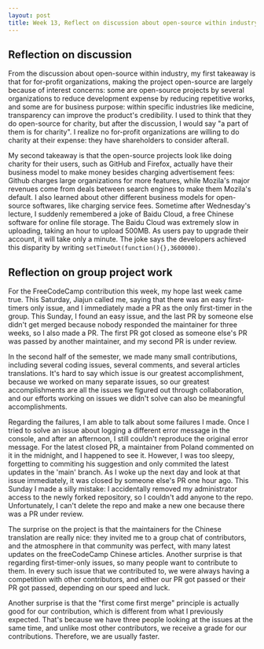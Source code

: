 ```yaml
---
layout: post
title: Week 13, Reflect on discussion about open-source within industry and group project work
---
```




## Reflection on discussion

From the discussion about open-source within industry, my first takeaway is that for for-profit organizations, <!--more-->making the project open-source are largely because of interest concerns: some are open-source projects by several organizations to reduce development expense by reducing repetitive works, and some are for business purpose: within specific industries like medicine, transparency can improve the product's credibility. I used to think that they do open-source for charity, but after the discussion, I would say "a part of them is for charity". I realize no for-profit organizations are willing to do charity at their expense: they have shareholders to consider afterall. 

My second takeaway is that the open-source projects look like doing charity for their users, such as GitHub and Firefox, actually have their business model to make money besides charging advertisement fees: Github charges large organizations for more features, while Mozila's major revenues come from deals between search engines to make them Mozila's default. I also learned about other different business models for open-source softwares, like charging service fees. Sometime after Wednesday's lecture, I suddenly remembered a joke of Baidu Cloud, a free Chinese software for online file storage. The Baidu Cloud was extremely slow in uploading, taking an hour to upload 500MB. As users pay to upgrade their account, it will take only a minute. The joke says the developers achieved this disparity by writing `setTimeOut(function(){},3600000)`. 


## Reflection on group project work

For the FreeCodeCamp contribution this week, my hope last week came true. This Saturday, Jiajun called me, saying that there was an easy first-timers only issue, and I immediately made a PR as the only first-timer in the group. This Sunday, I found an easy issue, and the last PR by someone else didn't get merged because nobody responded the maintainer for three weeks, so I also made a PR. The first PR got closed as someone else's PR was passed by another maintainer, and my second PR is under review. 

In the second half of the semester, we made many small contributions, including several coding issues, several comments, and several articles translations. It's hard to say which issue is our greatest accomplishment, because we worked on many separate issues, so our greatest accomplishments are all the issues we figured out through collaboration, and our efforts working on issues we didn't solve can also be meaningful accomplishments. 

Regarding the failures, I am able to talk about some failures I made. Once I tried to solve an issue about logging a different error message in the console, and after an afternoon, I still couldn't reproduce the original error message. For the latest closed PR, a maintainer from Poland commented on it in the midnight, and I happened to see it. However, I was too sleepy, forgetting to commiting his suggestion and only commited the latest updates in the 'main' branch. As I woke up the next day and look at that issue immediately, it was closed by someone else's PR one hour ago. This Sunday I made a silly mistake: I accidentally removed my administrator access to the newly forked repository, so I couldn't add anyone to the repo. Unfortunately, I can't delete the repo and make a new one because there was a PR under review. 

The surprise on the project is that the maintainers for the Chinese translation are really nice: they invited me to a group chat of contributors, and the atmosphere in that community was perfect, with many latest updates on the freeCodeCamp Chinese articles. Another surprise is that regarding first-timer-only issues, so many people want to contribute to them. In every such issue that we contributed to, we were always having a competition with other contributors, and either our PR got passed or their PR got passed, depending on our speed and luck. 

Another surprise is that the "first come first merge" principle is actually good for our contribution, which is different from what I previously expected. That's because we have three people looking at the issues at the same time, and unlike most other contributors, we receive a grade for our contributions. Therefore, we are usually faster.
